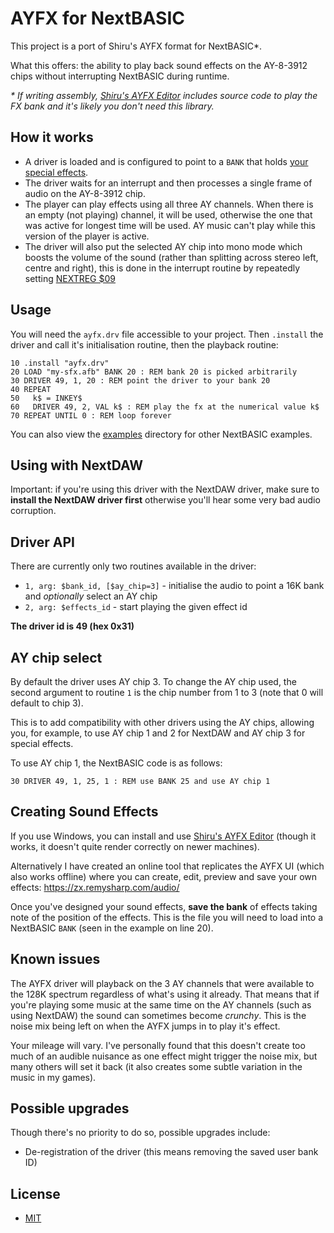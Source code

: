 # AYFX for NextBASIC

This project is a port of Shiru's AYFX format for NextBASIC*.

What this offers: the ability to play back sound effects on the AY-8-3912 chips without interrupting NextBASIC during runtime.

_\* If writing assembly, [Shiru's AYFX Editor](https://shiru.untergrund.net/software.shtml#old) includes source code to play the FX bank and it's likely you don't need this library._

## How it works

- A driver is loaded and is configured to point to a `BANK` that holds [your special effects](#creating-sound-effects).
- The driver waits for an interrupt and then processes a single frame of audio on the AY-8-3912 chip.
- The player can play effects using all three AY channels. When there is an empty (not playing) channel, it will be used, otherwise the one that was active for longest time will be used. AY music can't play while this version of the player is active.
- The driver will also put the selected AY chip into mono mode which boosts the volume of the sound (rather than splitting across stereo left, centre and right), this is done in the interrupt routine by repeatedly setting [NEXTREG $09](https://wiki.specnext.dev/Peripheral_4_Register)

## Usage

You will need the `ayfx.drv` file accessible to your project. Then `.install` the driver and call it's initialisation routine, then the playback routine:

```basic
10 .install "ayfx.drv"
20 LOAD "my-sfx.afb" BANK 20 : REM bank 20 is picked arbitrarily
30 DRIVER 49, 1, 20 : REM point the driver to your bank 20
40 REPEAT
50   k$ = INKEY$
60   DRIVER 49, 2, VAL k$ : REM play the fx at the numerical value k$
70 REPEAT UNTIL 0 : REM loop forever
```

You can also view the [examples](https://github.com/remy/next-ayfx/tree/main/example) directory for other NextBASIC examples.

## Using with NextDAW

Important: if you're using this driver with the NextDAW driver, make sure to **install the NextDAW driver first** otherwise you'll hear some very bad audio corruption.

## Driver API

There are currently only two routines available in the driver:

- `1, arg: $bank_id, [$ay_chip=3]` - initialise the audio to point a 16K bank and _optionally_ select an AY chip
- `2, arg: $effects_id` - start playing the given effect id

**The driver id is 49 (hex 0x31)**

## AY chip select

By default the driver uses AY chip 3. To change the AY chip used, the second argument to routine `1` is the chip number from 1 to 3 (note that 0 will default to chip 3).

This is to add compatibility with other drivers using the AY chips, allowing you, for example, to use AY chip 1 and 2 for NextDAW and AY chip 3 for special effects.

To use AY chip 1, the NextBASIC code is as follows:

```basic
30 DRIVER 49, 1, 25, 1 : REM use BANK 25 and use AY chip 1
```

## Creating Sound Effects

If you use Windows, you can install and use [Shiru's AYFX Editor](https://shiru.untergrund.net/software.shtml#old) (though it works, it doesn't quite render correctly on newer machines).

Alternatively I have created an online tool that replicates the AYFX UI (which also works offline) where you can create, edit, preview and save your own effects: https://zx.remysharp.com/audio/

Once you've designed your sound effects, **save the bank** of effects taking note of the position of the effects. This is the file you will need to load into a NextBASIC `BANK` (seen in the example on line 20).

## Known issues

The AYFX driver will playback on the 3 AY channels that were available to the 128K spectrum regardless of what's using it already. That means that if you're playing some music at the same time on the AY channels (such as using NextDAW) the sound can sometimes become _crunchy_. This is the noise mix being left on when the AYFX jumps in to play it's effect.

Your mileage will vary. I've personally found that this doesn't create too much of an audible nuisance as one effect might trigger the noise mix, but many others will set it back (it also creates some subtle variation in the music in my games).

## Possible upgrades

Though there's no priority to do so, possible upgrades include:

- De-registration of the driver (this means removing the saved user bank ID)

## License

- [MIT](https://rem.mit-license.org)
